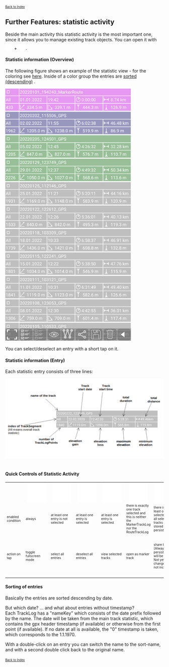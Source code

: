 <small><small>[Back to Index](../../../index.md)</small></small>

## Further Features: statistic activity

Beside the main activity this statistic activity is the most important one, since it allows you to manage
existing track objects. You can open it with
<img src="../../../icons/group_task.svg" width="24"/> + <img src="../../../icons/statistik.svg" width="24"/>.

#### Statistic information (Overview)

The following figure shows an example of the statistic view - for the coloring see [here](../../track.md).
Inside of a color group the entries are <a href="#sort">sorted (descending)</a> .

<img src="./stat2.png" width="400" />&nbsp;

You can select/deselect an entry with a short tap on it.

#### Statistic information (Entry)

Each statistic entry consists of three lines:

<img src="./stat3.png" width="600" />&nbsp;



#### Quick Controls of Statistic Activity

<table style="font-size: x-small">
<th width="6%" style="text-align:center; min-width:50px; max-width:50px"> </th>
<td width="10%" style="text-align:center; min-width:70px"><img src="../../../icons/fullscreen.svg" width="60px" height="60px"></td>
<td width="10%" style="text-align:center; min-width:70px"><img src="../../../icons/select_all.svg" width="60px" height="60px"></td>
<td width="10%" style="text-align:center; min-width:70px"><img src="../../../icons/deselect_all.svg" width="60px" height="60px"></td>
<td width="10%" style="text-align:center; min-width:70px"><img src="../../../icons/show.svg" width="60px" height="60px"></td>
<td width="10%" style="text-align:center; min-width:70px"><img src="../../../icons/mtlr.svg" width="60px" height="60px"></td>
<td width="10%" style="text-align:center; min-width:70px"><img src="../../../icons/share.svg" width="60px" height="60px"></td>
<td width="10%" style="text-align:center; min-width:70px"><img src="../../../icons/save.svg" width="60px" height="60px"></td>
<td width="10%" style="text-align:center; min-width:70px"><img src="../../../icons/delete.svg" width="60px" height="60px"></td>
<td width="10%" style="text-align:center; min-width:70px"><img src="../../../icons/back.svg" width="60px" height="60px"></td>


<tr>
    <td>enabled condition</td>
    <td>always</td>
    <td>at least one entry is not selected</td>
    <td>at least one entry is selected</td>
    <td>at least one entry is selected</td>
    <td>there is exactly one track selected and this is neither the MarkerTrackLog nor the RouteTrackLog</td>
    <td>there is at least one track selected and all selected tracks are stored persistent</td>
    <td>there is at least one modified (not yet saved) track in the selected set</td>
    <td>there is at least one track selected and none of the RecordingTrackLog, MarkerTrackLog and
RouteTrackLog is in the set of selected tracks</td>
    <td>always</td>
</tr>
<tr>
    <td>action on tap</td>
    <td>toggle fullscreen mode</td>
    <td>select all entries</td>
    <td>deselect all entries</td>
    <td>view selected tracks</td>
    <td>open as marker track</td>
    <td>share tracks (Always
the persistent gpx will be shared. Not yet saved changes are not included!)</td>
    <td>save tracks (Modified tracks
are marked with a "*" at the end of the name. Unmodified tracks are untouched by this operation.)</td>
    <td>delete tracks</td>
    <td>back to main activity</td>
</tr>
</table>


#### <a id="sort">Sorting of entries</a>

Basically the entries are sorted descending by date.

But which date? ... and what about entries without timestamp?  
Each TrackLog has a "nameKey" which consists of the date prefix followed by the name.
The date will be taken from the main track statistic, which contains the gpx header timestamp (if available) or otherwise from the first point (if available).
If no date at all is available, the "0" timestamp is taken, which corresponds to the 1.1.1970.

With a double-click on an entry you can switch the name to the sort-name, and with a second double click back to the original name.



<small><small>[Back to Index](../../../index.md)</small></small>
